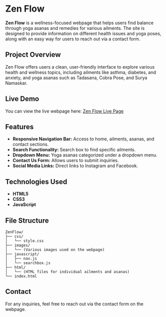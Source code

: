 
# Zen Flow 

**Zen Flow** is a wellness-focused webpage that helps users find balance through yoga asanas and remedies for various ailments. The site is designed to provide information on different health issues and yoga poses, along with an easy way for users to reach out via a contact form.

## Project Overview

Zen Flow offers users a clean, user-friendly interface to explore various health and wellness topics, including ailments like asthma, diabetes, and anxiety, and yoga asanas such as Tadasana, Cobra Pose, and Surya Namaskar. 

## Live Demo

You can view the live webpage here: [Zen Flow Live Page](https://maathavan1702.github.io/Zen-Flow/index.html)

## Features

- **Responsive Navigation Bar:** Access to home, ailments, asanas, and contact sections.
- **Search Functionality:** Search box to find specific ailments.
- **Dropdown Menu:** Yoga asanas categorized under a dropdown menu.
- **Contact Us Form:** Allows users to submit inquiries.
- **Social Media Links:** Direct links to Instagram and Facebook.

## Technologies Used

- **HTML5**
- **CSS3**
- **JavaScript**

## File Structure

```
ZenFlow/
├── css/
│   └── style.css
├── images/
│   └── (Various images used on the webpage)
├── javascript/
│   ├── nav.js
│   └── searchbox.js
├── html/
│   └── (HTML files for individual ailments and asanas)
└── index.html
```

## Contact

For any inquiries, feel free to reach out via the contact form on the webpage.
